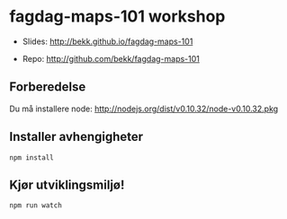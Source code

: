 # fagdag-maps-101 workshop

- Slides: http://bekk.github.io/fagdag-maps-101

- Repo: http://github.com/bekk/fagdag-maps-101

## Forberedelse

Du må installere node: http://nodejs.org/dist/v0.10.32/node-v0.10.32.pkg

## Installer avhengigheter

```
npm install
````

## Kjør utviklingsmiljø!

```
npm run watch
```
